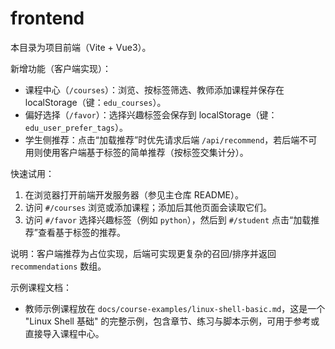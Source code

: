 # frontend

本目录为项目前端（Vite + Vue3）。

新增功能（客户端实现）：

- 课程中心（`/courses`）：浏览、按标签筛选、教师添加课程并保存在 localStorage（键：`edu_courses`）。
- 偏好选择（`/favor`）：选择兴趣标签会保存到 localStorage（键：`edu_user_prefer_tags`）。
- 学生侧推荐：点击“加载推荐”时优先请求后端 `/api/recommend`，若后端不可用则使用客户端基于标签的简单推荐（按标签交集计分）。

快速试用：

1. 在浏览器打开前端开发服务器（参见主仓库 README）。
2. 访问 `#/courses` 浏览或添加课程；添加后其他页面会读取它们。
3. 访问 `#/favor` 选择兴趣标签（例如 `python`），然后到 `#/student` 点击“加载推荐”查看基于标签的推荐。

说明：客户端推荐为占位实现，后端可实现更复杂的召回/排序并返回 `recommendations` 数组。

示例课程文档：
- 教师示例课程放在 `docs/course-examples/linux-shell-basic.md`，这是一个 "Linux Shell 基础" 的完整示例，包含章节、练习与脚本示例，可用于参考或直接导入课程中心。
